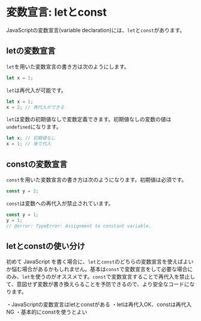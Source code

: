 # 変数宣言: letとconst

JavaScriptの変数宣言(variable declaration)には、`let`と`const`があります。

## letの変数宣言

`let`を用いた変数宣言の書き方は次のようにします。

```ts twoslash
let x = 1;
```

`let`は再代入が可能です。

```ts twoslash
let x = 1;
x = 2; // 再代入ができる
```

`let`は変数の初期値なしで変数定義できます。初期値なしの変数の値は`undefined`になります。

```js twoslash
let x; // 初期値なし
x = 1; // 後で代入
```

## constの変数宣言

`const`を用いた変数宣言の書き方は次のようになります。初期値は必須です。

```js twoslash
const y = 2;
```

`const`は変数への再代入が禁止されています。

```js twoslash
const y = 1;
y = 1;
// @error: TypeError: Assignment to constant variable.
```

## letとconstの使い分け

初めて JavaScript を書く場合に、`let`と`const`のどちらの変数宣言を使えばよいか悩む場合があるかもしれません。基本は`const`で変数宣言をして必要な場合にのみ、`let`を使うのがオススメです。`const`で変数宣言することで再代入を禁止して、意図せず変数が書き換えらることを予防できるので、より安全なコードになります。

<TweetILearned>

・JavaScriptの変数宣言はletとconstがある
・letは再代入OK、constは再代入NG
・基本的にconstを使うとよい

</TweetILearned>
